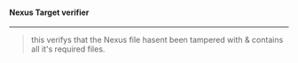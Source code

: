 #### Nexus Target verifier 
---
> this verifys that the Nexus file hasent been tampered with & contains all it's required files.


